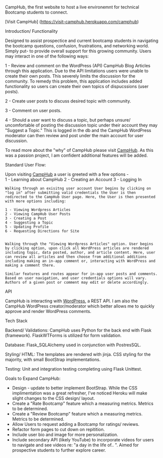 CampHub, the first website to host a live environemnt for technical Bootcamp students to connect. 

[Visit CampHub] (https://visit-camphub.herokuapp.com/camphub)


Introduction/ Functionality

Designed to assist prospectice and current bootcamp students in navigating the bootcamp questions, confusion, frustrations, and networking world. Simply put- to provide overall support for this growing community. Users may interact in one of the following ways:

1 - Review and comment on the WordPress (API) CampHub Blog Articles through this application. Due to the API limitations users were unable to create their own posts. This severely limits the discussion for the community. To remedy this problem, this application includes added functionality so users can create their own topics of dispucssions (user posts). 

2 - Create user posts to discuss desired topic with community.

3 - Comment on user posts. 

4 - Should a user want to discuss a topic, but perhaps unsure/ uncomfortable of posting the discussion topic under their account they may "Suggest a Topic." This is logged in the db and the CampHub WordPress moderator can then review and post under the main account for user discussion. 

To read more about the "why" of CampHub please visit [CampHub](https://visit-camphub.herokuapp.com/camphub/breakdown). As this was a passion project, I am confident additional features will be added. 


Standard User Flow:

Upon visiting [CampHub](https://visit-camphub.herokuapp.com/camphub) a user is greeted with a few options -  
    1 - Learning about CampHub 
    2 - Creating an Account 
    3 - Logging In

    Walking through an exisitng user account User begins by clicking on "log in" after submitting valid credentials the User is then redirected to the CampHub User page. Here, the User is then presented with more options including:

    1 - Viewing Wordpress Articles
    2 - Viewing CampHub User Posts
    3 - Creating a Post
    4 - Suggesting a Topic
    5 - Updating Profile
    6 - Requesting Directions for Site


    Walking through the "Viewing Wordpress Articles" option. User begins by clicking option, upon click all WordPress articles are rendered including topic, data posted, author, and article content. Here, user can review all articles and then choose from additional additions including making an in-app comment or, interacting with WordPress and making a comment there.

    Similar features and routes appear for in-app user posts and comments. Based on user navigation, and user credentials options will vary. Authors of a given post or comment may edit or delete accordingly.


API

CampHub is interacting with [WordPress](https://developer.wordpress.com/docs/api/), a REST API. I am also the CampHub WordPress creator/moderator which better allows me to quickly approve and render WordPress comments. 


Tech Stack

Backend/ Validations: CampHub uses Python for the back end with Flask (framework). FlaskWTForms is utilized for form validation.

Database: Flask_SQLAlchemy used in conjunction with PostresSQL. 

Styling/ HTML: The templates are rendered with jinja. CSS styling for the majority, with small BootStrap implementations.

Testing: Unit and integration testing completing using Flask Unittest.



Goals to Expand CampHub:

  - Design - update to better implement BootStrap. While the CSS implimentation was a great     refresher, I've noticed Heroku will make slight changes to the CSS design/ layout. 
  - Create a "Rate Bootcamp" feature which a measuring metrics. Metrics to be determined. 
  - Create a "Review Bootcamp" feature which a measuring metrics. Metrics to be determined. 
  - Allow Users to request adding a Bootcamp for ratings/ reviews.
  - Refactor form pages to cut down on repitition.
  - Include user bio and image for more personalization. 
  - Include secondary API (likely YouTube) to incorporate videos for users to navigate and see videos re: "a day in the life of.. ". Aimed for prospective students to further explore career.